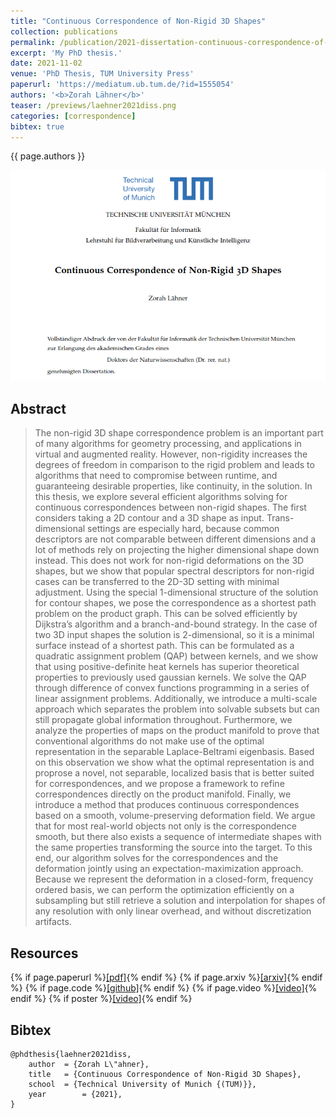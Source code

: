 ```yaml
---
title: "Continuous Correspondence of Non-Rigid 3D Shapes"
collection: publications
permalink: /publication/2021-dissertation-continuous-correspondence-of-non-rigid-3d-shapes
excerpt: 'My PhD thesis.'
date: 2021-11-02
venue: 'PhD Thesis, TUM University Press'
paperurl: 'https://mediatum.ub.tum.de/?id=1555054'
authors: '<b>Zorah Lähner</b>'
teaser: /previews/laehner2021diss.png
categories: [correspondence]
bibtex: true
---
```


{{ page.authors }}

<img class="pub_teaser" src="../images/previews/laehner2021diss.png" alt="Teaser Image" title="teaser" />

## Abstract

> The non-rigid 3D shape correspondence problem is an important part of many algorithms
for geometry processing, and applications in virtual and augmented reality. However,
non-rigidity increases the degrees of freedom in comparison to the rigid problem and leads to
algorithms that need to compromise between runtime, and guaranteeing desirable properties,
like continuity, in the solution. In this thesis, we explore several efficient algorithms solving
for continuous correspondences between non-rigid shapes. The first considers taking a 2D
contour and a 3D shape as input. Trans-dimensional settings are especially hard, because
common descriptors are not comparable between different dimensions and a lot of methods
rely on projecting the higher dimensional shape down instead. This does not work for non-rigid
deformations on the 3D shapes, but we show that popular spectral descriptors for non-rigid
cases can be transferred to the 2D-3D setting with minimal adjustment. Using the special
1-dimensional structure of the solution for contour shapes, we pose the correspondence as
a shortest path problem on the product graph. This can be solved efficiently by Dijkstra’s
algorithm and a branch-and-bound strategy. In the case of two 3D input shapes the solution is
2-dimensional, so it is a minimal surface instead of a shortest path. This can be formulated as a
quadratic assignment problem (QAP) between kernels, and we show that using positive-definite
heat kernels has superior theoretical properties to previously used gaussian kernels. We solve
the QAP through difference of convex functions programming in a series of linear assignment
problems. Additionally, we introduce a multi-scale approach which separates the problem
into solvable subsets but can still propagate global information throughout. Furthermore, we
analyze the properties of maps on the product manifold to prove that conventional algorithms
do not make use of the optimal representation in the separable Laplace-Beltrami eigenbasis.
Based on this observation we show what the optimal representation is and proprose a novel, not
separable, localized basis that is better suited for correspondences, and we propose a framework
to refine correspondences directly on the product manifold. Finally, we introduce a method
that produces continuous correspondences based on a smooth, volume-preserving deformation
field. We argue that for most real-world objects not only is the correspondence smooth, but
there also exists a sequence of intermediate shapes with the same properties transforming
the source into the target. To this end, our algorithm solves for the correspondences and
the deformation jointly using an expectation-maximization approach. Because we represent
the deformation in a closed-form, frequency ordered basis, we can perform the optimization
efficiently on a subsampling but still retrieve a solution and interpolation for shapes of any
resolution with only linear overhead, and without discretization artifacts.


## Resources

{% if page.paperurl %}<a href=" {{ page.paperurl }} ">[pdf]</a>{% endif %} {% if page.arxiv %}<a href=" {{ page.arxiv }} ">[arxiv]</a>{% endif %} {% if page.code %}<a href=" {{ page.code }} ">[github]</a>{% endif %} {% if page.video %}<a href=" {{ page.video }} ">[video]</a>{% endif %} {% if poster %}<a href=" {{ page.poster }} ">[video]</a>{% endif %}

## Bibtex

    @phdthesis{laehner2021diss,
        author 	= {Zorah L\"ahner},
        title 	= {Continuous Correspondence of Non-Rigid 3D Shapes},
        school  = {Technical University of Munich {(TUM)}},
        year 		= {2021},
    }

